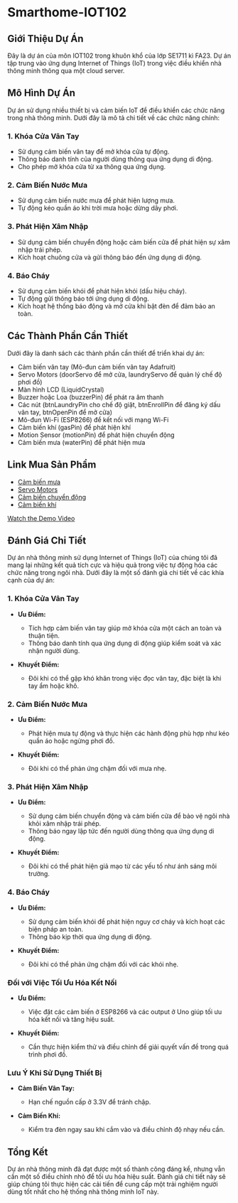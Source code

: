 # Smarthome-IOT102

## Giới Thiệu Dự Án

Đây là dự án của môn IOT102 trong khuôn khổ của lớp SE1711 kì FA23. Dự án tập trung vào ứng dụng Internet of Things (IoT) trong việc điều khiển nhà thông minh thông qua một cloud server.

## Mô Hình Dự Án

Dự án sử dụng nhiều thiết bị và cảm biến IoT để điều khiển các chức năng trong nhà thông minh. Dưới đây là mô tả chi tiết về các chức năng chính:

### 1. Khóa Cửa Vân Tay

- Sử dụng cảm biến vân tay để mở khóa cửa tự động.
- Thông báo danh tính của người dùng thông qua ứng dụng di động.
- Cho phép mở khóa cửa từ xa thông qua ứng dụng.

### 2. Cảm Biến Nước Mưa

- Sử dụng cảm biến nước mưa để phát hiện lượng mưa.
- Tự động kéo quần áo khi trời mưa hoặc dừng dây phơi.

### 3. Phát Hiện Xâm Nhập

- Sử dụng cảm biến chuyển động hoặc cảm biến cửa để phát hiện sự xâm nhập trái phép.
- Kích hoạt chuông cửa và gửi thông báo đến ứng dụng di động.

### 4. Báo Cháy

- Sử dụng cảm biến khói để phát hiện khói (dấu hiệu cháy).
- Tự động gửi thông báo tới ứng dụng di động.
- Kích hoạt hệ thống báo động và mở cửa khi bật đèn để đảm bảo an toàn.

## Các Thành Phần Cần Thiết

Dưới đây là danh sách các thành phần cần thiết để triển khai dự án:

- Cảm biến vân tay (Mô-đun cảm biến vân tay Adafruit)
- Servo Motors (doorServo để mở cửa, laundryServo để quản lý chế độ phơi đồ)
- Màn hình LCD (LiquidCrystal)
- Buzzer hoặc Loa (buzzerPin) để phát ra âm thanh
- Các nút (btnLaundryPin cho chế độ giặt, btnEnrollPin để đăng ký dấu vân tay, btnOpenPin để mở cửa)
- Mô-đun Wi-Fi (ESP8266) để kết nối với mạng Wi-Fi
- Cảm biến khí (gasPin) để phát hiện khí
- Motion Sensor (motionPin) để phát hiện chuyển động
- Cảm biến mưa (waterPin) để phát hiện mưa

## Link Mua Sản Phẩm

- [Cảm biến mưa](https://www.thegioiic.com/mach-cam-bien-mua-roi)
- [Servo Motors](https://www.thegioiic.com/sg90-dong-co-servo-360-do-1-8-kg-cm-4-8-6-v)
- [Cảm biến chuyển động](https://www.thegioiic.com/hc-sr501-cam-bien-chuyen-dong-pir)
- [Cảm biến khí](https://www.thegioiic.com/mq-2-mach-cam-bien-khi-gas-lpg-propane-hydrogen)

[Watch the Demo Video](https://vimeo.com/897850279)

## Đánh Giá Chi Tiết

Dự án nhà thông minh sử dụng Internet of Things (IoT) của chúng tôi đã mang lại những kết quả tích cực và hiệu quả trong việc tự động hóa các chức năng trong ngôi nhà. Dưới đây là một số đánh giá chi tiết về các khía cạnh của dự án:

### 1. Khóa Cửa Vân Tay
   - **Ưu Điểm:**
     - Tích hợp cảm biến vân tay giúp mở khóa cửa một cách an toàn và thuận tiện.
     - Thông báo danh tính qua ứng dụng di động giúp kiểm soát và xác nhận người dùng.

   - **Khuyết Điểm:**
     - Đôi khi có thể gặp khó khăn trong việc đọc vân tay, đặc biệt là khi tay ẩm hoặc khô.

### 2. Cảm Biến Nước Mưa
   - **Ưu Điểm:**
     - Phát hiện mưa tự động và thực hiện các hành động phù hợp như kéo quần áo hoặc ngừng phơi đồ.

   - **Khuyết Điểm:**
     - Đôi khi có thể phản ứng chậm đối với mưa nhẹ.

### 3. Phát Hiện Xâm Nhập
   - **Ưu Điểm:**
     - Sử dụng cảm biến chuyển động và cảm biến cửa để bảo vệ ngôi nhà khỏi xâm nhập trái phép.
     - Thông báo ngay lập tức đến người dùng thông qua ứng dụng di động.

   - **Khuyết Điểm:**
     - Đôi khi có thể phát hiện giả mạo từ các yếu tố như ánh sáng môi trường.

### 4. Báo Cháy
   - **Ưu Điểm:**
     - Sử dụng cảm biến khói để phát hiện nguy cơ cháy và kích hoạt các biện pháp an toàn.
     - Thông báo kịp thời qua ứng dụng di động.

   - **Khuyết Điểm:**
     - Đôi khi có thể phản ứng chậm đối với các khói nhẹ.

### Đối với Việc Tối Ưu Hóa Kết Nối
   - **Ưu Điểm:**
     - Việc đặt các cảm biến ở ESP8266 và các output ở Uno giúp tối ưu hóa kết nối và tăng hiệu suất.

   - **Khuyết Điểm:**
     - Cần thực hiện kiểm thử và điều chỉnh để giải quyết vấn đề trong quá trình phơi đồ.

### Lưu Ý Khi Sử Dụng Thiết Bị
   - **Cảm Biến Vân Tay:**
     - Hạn chế nguồn cấp ở 3.3V để tránh chập.

   - **Cảm Biến Khí:**
     - Kiểm tra đèn ngay sau khi cắm vào và điều chỉnh độ nhạy nếu cần.

## Tổng Kết

Dự án nhà thông minh đã đạt được một số thành công đáng kể, nhưng vẫn cần một số điều chỉnh nhỏ để tối ưu hóa hiệu suất. Đánh giá chi tiết này sẽ giúp chúng tôi thực hiện các cải tiến để cung cấp một trải nghiệm người dùng tốt nhất cho hệ thống nhà thông minh IoT này.
